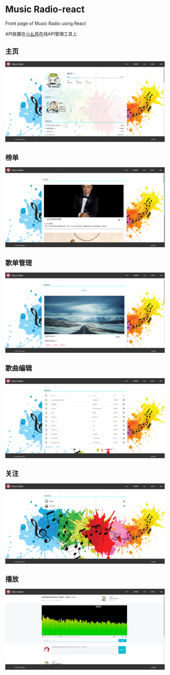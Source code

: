 # Music Radio-react
Front page of Music Radio using React



API放置在[小幺鸡](http://xiaoyaoji.com.cn/dashboard/#!/share/5UkPB353q)在线API管理工具上



## 主页

![](./snapshot/home.png)



## 榜单

![](./snapshot/billboard.png)



## 歌单管理

![](./snapshot/songlist.png)



## 歌曲编辑

![](./snapshot/songlist_modify.png)



## 关注

![](./snapshot/follow.png)



## 播放

![](./snapshot/play.png)